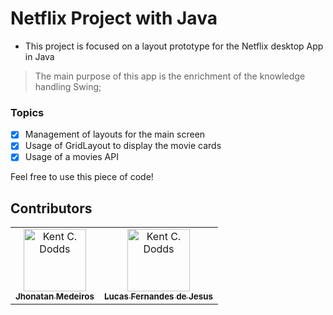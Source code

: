 
# Netflix Project with Java

- This project is focused on a layout prototype for the Netflix desktop App in Java

> The main purpose of this app is the enrichment of the knowledge handling Swing;

### Topics

- [x] Management of layouts for the main screen<br>
- [x] Usage of GridLayout to display the movie cards<br>
- [x] Usage of a movies API

Feel free to use this piece of code!

## Contributors

<!-- ALL-CONTRIBUTORS-LIST:START - Do not remove or modify this section -->
<!-- prettier-ignore -->
<table><tr><td align="center"><a href="https://github.com/jhonatanmedeiros"><img src="https://avatars1.githubusercontent.com/u/29604104?s=460&v=4" width="100px;" alt="Kent C. Dodds"/><br /><sub><b>Jhonatan Medeiros</b></sub></td>
<td align="center"><a href="https://github.com/madeofsky"><img src="https://avatars2.githubusercontent.com/u/44444770?s=460&v=4" width="100px;" alt="Kent C. Dodds"/><br /><sub><b>Lucas Fernandes de Jesus</b></sub></td></tr></table>
<!-- ALL-CONTRIBUTORS-LIST:END -->
